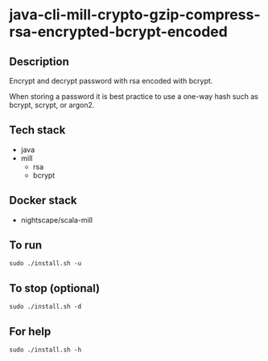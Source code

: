 # java-cli-mill-crypto-gzip-compress-rsa-encrypted-bcrypt-encoded

## Description
Encrypt and decrypt password with rsa
encoded with bcrypt.

When storing a password it is best practice
to use a one-way hash such as bcrypt, scrypt,
or argon2.

## Tech stack
- java
- mill
  - rsa
  - bcrypt

## Docker stack
- nightscape/scala-mill

## To run
`sudo ./install.sh -u`

## To stop (optional)
`sudo ./install.sh -d`

## For help
`sudo ./install.sh -h`
